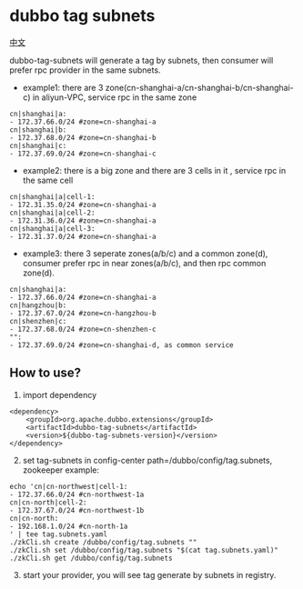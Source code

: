 # dubbo tag subnets

[中文](./README_zh.md)

dubbo-tag-subnets will generate a tag by subnets, then consumer will prefer rpc provider in the same subnets. 

- example1: there are 3 zone(cn-shanghai-a/cn-shanghai-b/cn-shanghai-c) in aliyun-VPC, service rpc in the same zone
```
cn|shanghai|a:
- 172.37.66.0/24 #zone=cn-shanghai-a
cn|shanghai|b:
- 172.37.68.0/24 #zone=cn-shanghai-b
cn|shanghai|c:
- 172.37.69.0/24 #zone=cn-shanghai-c
```
- example2: there is a big zone and there are 3 cells in it , service rpc in the same cell
```
cn|shanghai|a|cell-1:
- 172.31.35.0/24 #zone=cn-shanghai-a
cn|shanghai|a|cell-2:
- 172.31.36.0/24 #zone=cn-shanghai-a
cn|shanghai|a|cell-3:
- 172.31.37.0/24 #zone=cn-shanghai-a
```
- example3: there 3 seperate zones(a/b/c) and a common zone(d), consumer prefer rpc in near zones(a/b/c), and then rpc common zone(d).
```
cn|shanghai|a:
- 172.37.66.0/24 #zone=cn-shanghai-a
cn|hangzhou|b:
- 172.37.67.0/24 #zone=cn-hangzhou-b
cn|shenzhen|c:
- 172.37.68.0/24 #zone=cn-shenzhen-c
"":
- 172.37.69.0/24 #zone=cn-shanghai-d, as common service
```

## How to use?

1. import dependency

```
<dependency>
    <groupId>org.apache.dubbo.extensions</groupId>
    <artifactId>dubbo-tag-subnets</artifactId>
    <version>${dubbo-tag-subnets-version}</version>
</dependency>

```

2. set tag-subnets in config-center path=/dubbo/config/tag.subnets, zookeeper example:
```
echo 'cn|cn-northwest|cell-1:
- 172.37.66.0/24 #cn-northwest-1a
cn|cn-north|cell-2:
- 172.37.67.0/24 #cn-northwest-1b
cn|cn-north:
- 192.168.1.0/24 #cn-north-1a
' | tee tag.subnets.yaml
./zkCli.sh create /dubbo/config/tag.subnets "" 
./zkCli.sh set /dubbo/config/tag.subnets "$(cat tag.subnets.yaml)"
./zkCli.sh get /dubbo/config/tag.subnets   
```


3. start your provider, you will see tag generate by subnets in registry. 
